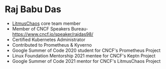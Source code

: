 # Raj Babu Das

- [LitmusChaos](https://github.com/litmuschaos) core team member
- Member of CNCF Speakers Bureau- https://www.cncf.io/speaker/rajdas98/
- Certified Kubernetes Administrator
- Contributed to Prometheus & Kyverno
- Google Summer of Code 2020 student for CNCF's Prometheus Project
- Linux Foundation Mentorship 2021 mentee for CNCF's Keptn Project
- Google Summer of Code 2021 mentor for CNCF's LitmusChaos Project

